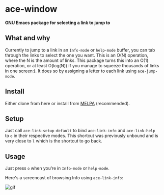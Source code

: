 # ace-window

**GNU Emacs package for selecting a link to jump to**

## What and why

Currently to jump to a link in an `Info-mode` or `help-mode` buffer,
you can tab through the links to select the one you want.  This is an
O(N) operation, where the N is the amount of links.  This package
turns this into an O(1) operation, or at least O(log(N)) if you
manage to squeeze thousands of links in one screen:).
It does so by assigning a letter to each link using `ace-jump-mode`.

## Install
Either clone from here or install from [MELPA](http://melpa.milkbox.net/) (recommended).

## Setup

Just call `ace-link-setup-default` to bind `ace-link-info` and `ace-link-help` to
`o` in their respective modes. This shortcut was previously unbound and is very
close to `l` which is the shortcut to go back.

## Usage

Just press `o` when you're in `Info-mode` or `help-mode`.

Here's a screencast of browsing Info using `ace-link-info`:

![gif][screencast-1]

[screencast-1]: https://raw.githubusercontent.com/abo-abo/ace-link/gh-pages/screencast-1.gif
